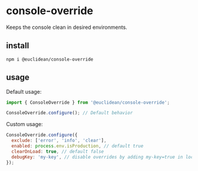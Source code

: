 # console-override

Keeps the console clean in desired environments.

## install

```
npm i @euclidean/console-override
```

## usage

Default usage:

```js
import { ConsoleOverride } from '@euclidean/console-override';

ConsoleOverride.configure(); // Default behavior
```

Custom usage:

```js
ConsoleOverride.configure({
  exclude: ['error', 'info', 'clear'],
  enabled: process.env.isProduction, // default true
  clearOnLoad: true, // default false
  debugKey: 'my-key', // disable overrides by adding my-key=true in local storage
});
```
